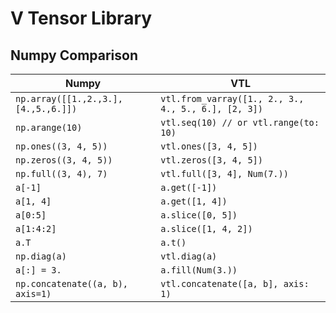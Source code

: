 # V Tensor Library

## Numpy Comparison

| Numpy                                 | VTL                                                 |
| ------------------------------------- | --------------------------------------------------- |
| `np.array([[1.,2.,3.], [4.,5.,6.]]) ` | `vtl.from_varray([1., 2., 3., 4., 5., 6.], [2, 3])` |
| `np.arange(10) `                      | `vtl.seq(10) // or vtl.range(to: 10)`               |
| `np.ones((3, 4, 5)) `                 | `vtl.ones([3, 4, 5])`                               |
| `np.zeros((3, 4, 5)) `                | `vtl.zeros([3, 4, 5])`                              |
| `np.full((3, 4), 7) `                 | `vtl.full([3, 4], Num(7.))`                         |
| `a[-1] `                              | `a.get([-1])`                                       |
| `a[1, 4] `                            | `a.get([1, 4])`                                     |
| `a[0:5] `                             | `a.slice([0, 5])`                                   |
| `a[1:4:2] `                           | `a.slice([1, 4, 2])`                                |
| `a.T `                                | `a.t()`                                             |
| `np.diag(a) `                         | `vtl.diag(a)`                                       |
| `a[:] = 3. `                          | `a.fill(Num(3.))`                                   |
| `np.concatenate((a, b), axis=1) `     | `vtl.concatenate([a, b], axis: 1)`                  |
